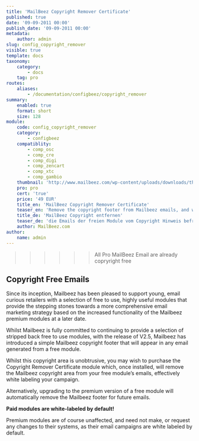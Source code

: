 ```yaml
---
title: 'MailBeez Copyright Remover Certificate'
published: true
date: '09-09-2011 00:00'
publish_date: '09-09-2011 00:00'
metadata:
    author: admin
slug: config_copyright_remover
visible: true
template: docs
taxonomy:
    category:
        - docs
    tag: pro
routes:
    aliases:
        - /documentation/configbeez/copyright_remover
summary:
    enabled: true
    format: short
    size: 128
module:
    code: config_copyright_remover
    category:
        - configbeez
    compatiblity:
        - comp_osc
        - comp_cre
        - comp_digi
        - comp_zencart
        - comp_xtc
        - comp_gambio
    thumbnail: 'http://www.mailbeez.com/wp-content/uploads/downloads/thumbnails/2011/09/certificate_32.png'
    pro: pro
    cert: 'true'
    price: '49 EUR'
    title_en: 'MailBeez Copyright Remover Certificate'
    teaser_en: 'Remove the copyright footer from Mailbeez emails, and white label your marketing strategy.'
    title_de: 'MailBeez Copyright entfernen'
    teaser_de: 'die Emails der freien Module vom Copyright Hinweis befreien'
    author: MailBeez.com
author:
    name: admin
---
```


>>>>>>All Pro MailBeez Email are already copryright free


## Copyright Free Emails


Since its inception, Mailbeez has been pleased to support young, email curious retailers with a selection of free to use, highly useful modules that provide the stepping stones towards a more comprehensive email marketing strategy based on the increased functionality of the Mailbeez premium modules at a later date.

Whilst Mailbeez is fully committed to continuing to provide a selection of stripped back free to use modules, with the release of V2.5, Mailbeez has introduced a simple Mailbeez copyright footer that will appear in any email generated from a free module.

Whilst this copyright area is unobtrusive, you may wish to purchase the Copyright Remover Certificate module which, once installed, will remove the Mailbeez copyright area from your free module’s emails, effectively white labeling your campaign.

Alternatively, upgrading to the premium version of a free module will automatically remove the Mailbeez footer for future emails.

**Paid modules are white-labeled by default!**

Premium modules are of course unaffected, and need not make, or request any changes to their systems, as their email campaigns are white labeled by default.

